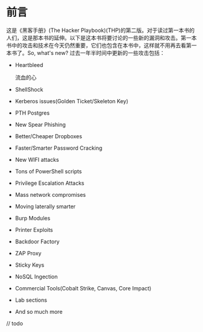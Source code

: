 # 前言
这是《黑客手册》(The Hacker Playbook)(THP)的第二版。对于读过第一本书的人们，这是那本书的延伸。以下是这本书将要讨论的一些新的漏洞和攻击。第一本书中的攻击和技术在今天仍然重要，它们也包含在本书中，这样就不用再去看第一本书了。So, what's new? 过去一年半时间中更新的一些攻击包括：

- Heartbleed
 
  流血的心

- ShellShock
- Kerberos issues(Golden Ticket/Skeleton Key)
- PTH Postgres
- New Spear Phishing
- Better/Cheaper Dropboxes
- Faster/Smarter Password Cracking
- New WIFI attacks
- Tons of PowerShell scripts
- Privilege Escalation Attacks
- Mass network compromises
- Moving laterally smarter
- Burp Modules
- Printer Exploits
- Backdoor Factory
- ZAP Proxy
- Sticky Keys
- NoSQL Ingection
- Commercial Tools(Cobalt Strike, Canvas, Core Impact)
- Lab sections
- And so much more

// todo
